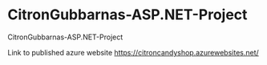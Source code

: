 # CitronGubbarnas-ASP.NET-Project
CitronGubbarnas-ASP.NET-Project

Link to published azure website
https://citroncandyshop.azurewebsites.net/
